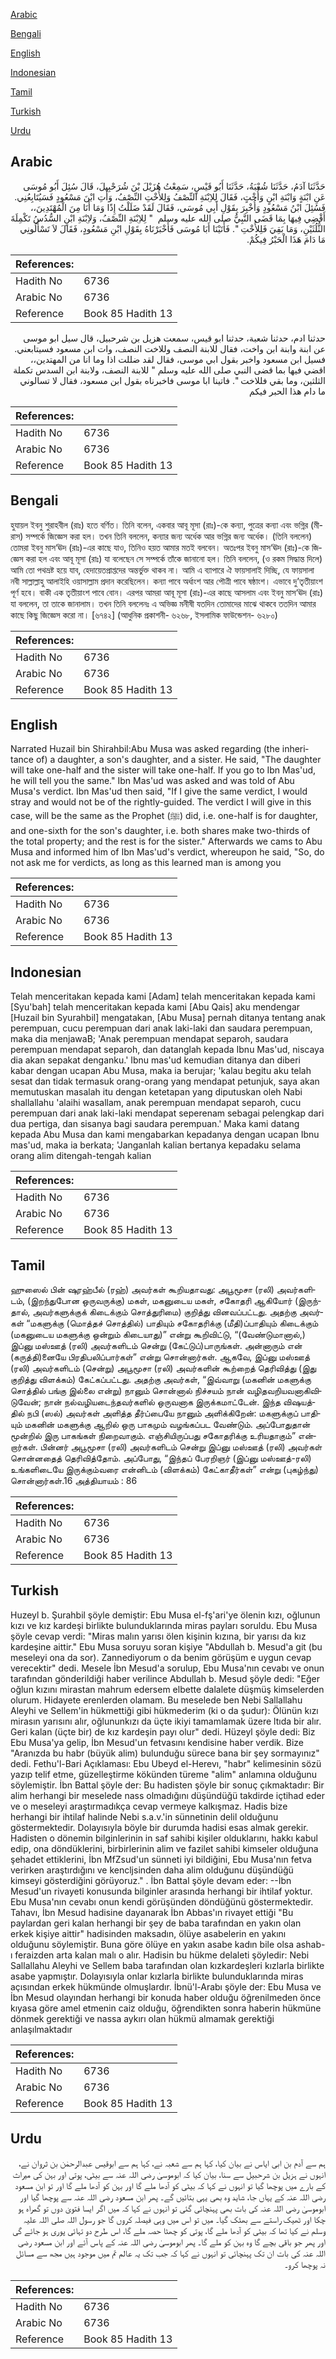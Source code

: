[Arabic](#arabic)

[Bengali](#bengali)

[English](#english)

[Indonesian](#indonesian)

[Tamil](#tamil)

[Turkish](#turkish)

[Urdu](#urdu)

## Arabic


<div dir="rtl" lang="ar" style={{fontSize:'larger',backgroundColor:'#f8f9fa',padding:20}}>
حَدَّثَنَا آدَمُ، حَدَّثَنَا شُعْبَةُ، حَدَّثَنَا أَبُو قَيْسٍ، سَمِعْتُ هُزَيْلَ بْنَ شُرَحْبِيلَ، قَالَ سُئِلَ أَبُو مُوسَى عَنِ ابْنَةٍ وَابْنَةِ ابْنٍ وَأُخْتٍ، فَقَالَ لِلاِبْنَةِ النِّصْفُ وَلِلأُخْتِ النِّصْفُ، وَأْتِ ابْنَ مَسْعُودٍ فَسَيُتَابِعُنِي‏.‏ فَسُئِلَ ابْنُ مَسْعُودٍ وَأُخْبِرَ بِقَوْلِ أَبِي مُوسَى، فَقَالَ لَقَدْ ضَلَلْتُ إِذًا وَمَا أَنَا مِنَ الْمُهْتَدِينَ،، أَقْضِي فِيهَا بِمَا قَضَى النَّبِيُّ صلى الله عليه وسلم ‏ "‏ لِلاِبْنَةِ النِّصْفُ، وَلاِبْنَةِ ابْنٍ السُّدُسُ تَكْمِلَةَ الثُّلُثَيْنِ، وَمَا بَقِيَ فَلِلأُخْتِ ‏"‏‏.‏ فَأَتَيْنَا أَبَا مُوسَى فَأَخْبَرْنَاهُ بِقَوْلِ ابْنِ مَسْعُودٍ، فَقَالَ لاَ تَسْأَلُونِي مَا دَامَ هَذَا الْحَبْرُ فِيكُمْ‏.‏
</div>
<div style={{backgroundColor:'#f8f9fa',padding:20, marginBottom: 10}}><table> <thead> <tr> <th>References:</th> <th></th> </tr> </thead> <tbody><tr><td>Hadith No</td><td>6736</td></tr><tr><td>Arabic No</td><td>6736</td></tr><tr><td>Reference</td><td>Book 85 Hadith 13</td></tr></tbody></table></div>


<div dir="rtl" lang="ar" style={{fontSize:'larger',backgroundColor:'#f8f9fa',padding:20}}>
حدثنا ادم، حدثنا شعبة، حدثنا ابو قيس، سمعت هزيل بن شرحبيل، قال سيل ابو موسى عن ابنة وابنة ابن واخت، فقال للابنة النصف وللاخت النصف، وات ابن مسعود فسيتابعني. فسيل ابن مسعود واخبر بقول ابي موسى، فقال لقد ضللت اذا وما انا من المهتدين،، اقضي فيها بما قضى النبي صلى الله عليه وسلم " للابنة النصف، ولابنة ابن السدس تكملة الثلثين، وما بقي فللاخت ". فاتينا ابا موسى فاخبرناه بقول ابن مسعود، فقال لا تسالوني ما دام هذا الحبر فيكم
</div>
<div style={{backgroundColor:'#f8f9fa',padding:20, marginBottom: 10}}><table> <thead> <tr> <th>References:</th> <th></th> </tr> </thead> <tbody><tr><td>Hadith No</td><td>6736</td></tr><tr><td>Arabic No</td><td>6736</td></tr><tr><td>Reference</td><td>Book 85 Hadith 13</td></tr></tbody></table></div>

## Bengali


<div dir="ltr" lang="bn" style={{fontSize:'larger',backgroundColor:'#f8f9fa',padding:20}}>
হুযায়ল ইবনু শুরাহবীল (রাঃ) হতে বর্ণিত। তিনি বলেন, একবার আবূ মূসা (রাঃ)-কে কন্যা, পুত্রের কন্যা এবং ভগ্নির (মীরাস) সম্পর্কে জিজ্ঞেস করা হল। তখন তিনি বললেন, কন্যার জন্য অর্ধেক আর ভগ্নির জন্য অর্ধেক। (তিনি বললেন) তোমরা ইবনু মাস‘ঊদ (রাঃ)-এর কাছে যাও, তিনিও হয়ত আমার মতই বলবেন। অতঃপর ইবনু মাস‘ঊদ (রাঃ)-কে জিজ্ঞেস করা হল এবং আবূ মূসা (রাঃ) যা বলেছেন সে সম্পর্কে তাঁকে জানানো হল। তিনি বললেন, (ও রকম সিদ্ধান্ত দিলে) আমি তো পথভ্রষ্ট হয়ে যাব, হেদায়েতপ্রাপ্তদের অন্তর্ভুক্ত থাকব না। আমি এ ব্যাপারে ঐ ফায়সালাই দিচ্ছি, যে ফায়সালা নবী সাল্লাল্লাহু আলাইহি ওয়াসাল্লাম প্রদান করেছিলেন। কন্যা পাবে অর্ধাংশ আর পৌত্রী পাবে ষষ্ঠাংশ। এভাবে দু’তৃতীয়াংশ পূর্ণ হবে। বাকী এক তৃতীয়াংশ পাবে বোন। এরপর আমরা আবূ মূসা (রাঃ)-এর কাছে আসলাম এবং ইবনু মাস‘ঊদ (রাঃ) যা বললেন, তা তাকে জানালাম। তখন তিনি বললেনঃ এ অভিজ্ঞ মনীষী যতদিন তোমাদের মাঝে থাকবে ততদিন আমার কাছে কিছু জিজ্ঞেস করো না। [৬৭৪২] (আধুনিক প্রকাশনী- ৬২৬৮, ইসলামিক ফাউন্ডেশন- ৬২৮০)
</div>
<div style={{backgroundColor:'#f8f9fa',padding:20, marginBottom: 10}}><table> <thead> <tr> <th>References:</th> <th></th> </tr> </thead> <tbody><tr><td>Hadith No</td><td>6736</td></tr><tr><td>Arabic No</td><td>6736</td></tr><tr><td>Reference</td><td>Book 85 Hadith 13</td></tr></tbody></table></div>

## English


<div dir="ltr" lang="en" style={{fontSize:'larger',backgroundColor:'#f8f9fa',padding:20}}>
Narrated Huzail bin Shirahbil:Abu Musa was asked regarding (the inheritance of) a daughter, a son's daughter, and a sister. He said, "The daughter will take one-half and the sister will take one-half. If you go to Ibn Mas'ud, he will tell you the same." Ibn Mas'ud was asked and was told of Abu Musa's verdict. Ibn Mas'ud then said, "If I give the same verdict, I would stray and would not be of the rightly-guided. The verdict I will give in this case, will be the same as the Prophet (ﷺ) did, i.e. one-half is for daughter, and one-sixth for the son's daughter, i.e. both shares make two-thirds of the total property; and the rest is for the sister." Afterwards we cams to Abu Musa and informed him of Ibn Mas'ud's verdict, whereupon he said, "So, do not ask me for verdicts, as long as this learned man is among you
</div>
<div style={{backgroundColor:'#f8f9fa',padding:20, marginBottom: 10}}><table> <thead> <tr> <th>References:</th> <th></th> </tr> </thead> <tbody><tr><td>Hadith No</td><td>6736</td></tr><tr><td>Arabic No</td><td>6736</td></tr><tr><td>Reference</td><td>Book 85 Hadith 13</td></tr></tbody></table></div>

## Indonesian


<div dir="ltr" lang="id" style={{fontSize:'larger',backgroundColor:'#f8f9fa',padding:20}}>
Telah menceritakan kepada kami [Adam] telah menceritakan kepada kami [Syu'bah] telah menceritakan kepada kami [Abu Qais] aku mendengar [Huzail bin Syurahbil] mengatakan, [Abu Musa] pernah ditanya tentang anak perempuan, cucu perempuan dari anak laki-laki dan saudara perempuan, maka dia menjawaB; 'Anak perempuan mendapat separoh, saudara perempuan mendapat separoh, dan datanglah kepada Ibnu Mas'ud, niscaya dia akan sepakat denganku.' Ibnu mas'ud kemudian ditanya dan diberi kabar dengan ucapan Abu Musa, maka ia berujar; 'kalau begitu aku telah sesat dan tidak termasuk orang-orang yang mendapat petunjuk, saya akan memutuskan masalah itu dengan ketetapan yang diputuskan oleh Nabi shallallahu 'alaihi wasallam, anak perempuan mendapat separoh, cucu perempuan dari anak laki-laki mendapat seperenam sebagai pelengkap dari dua pertiga, dan sisanya bagi saudara perempuan.' Maka kami datang kepada Abu Musa dan kami mengabarkan kepadanya dengan ucapan Ibnu mas'ud, maka ia berkata; 'Janganlah kalian bertanya kepadaku selama orang alim ditengah-tengah kalian
</div>
<div style={{backgroundColor:'#f8f9fa',padding:20, marginBottom: 10}}><table> <thead> <tr> <th>References:</th> <th></th> </tr> </thead> <tbody><tr><td>Hadith No</td><td>6736</td></tr><tr><td>Arabic No</td><td>6736</td></tr><tr><td>Reference</td><td>Book 85 Hadith 13</td></tr></tbody></table></div>

## Tamil


<div dir="ltr" lang="ta" style={{fontSize:'larger',backgroundColor:'#f8f9fa',padding:20}}>
ஹுஸைல் பின் ஷுரஹ்பீல் (ரஹ்) அவர்கள் கூறியதாவது: அபூமூசா (ரலி) அவர்களிடம், (இறந்துபோன ஒருவருக்கு) மகள், மகனுடைய மகள், சகோதரி ஆகியோர் (இருந்தால், அவர்களுக்குக் கிடைக்கும் சொத்துரிமை) குறித்து வினவப்பட்டது. அதற்கு அவர்கள் “மகளுக்கு (மொத்தச் சொத்தில்) பாதியும் சகோதரிக்கு (மீதி)ப்பாதியும் கிடைக்கும் (மகனுடைய மகளுக்கு ஒன்றும் கிடையாது)” என்று கூறிவிட்டு, “(வேண்டுமானால்,) இப்னு மஸ்ஊத் (ரலி) அவர்களிடம் சென்று (கேட்டுப்)பாருங்கள். அன்னாரும் என் (கருத்தி)னையே பிரதிபலிப்பார்கள்” என்று சொன்னார்கள். ஆகவே, இப்னு மஸ்ஊத் (ரலி) அவர்களிடம் (சென்று) அபூமூசா (ரலி) அவர்களின் கூற்றைத் தெரிவித்து (இது குறித்து விளக்கம்) கேட்கப்பட்டது. அதற்கு அவர்கள், “இவ்வாறு (மகனின் மகளுக்கு சொத்தில் பங்கு இல்லை என்று) நானும் சொன்னால் நிச்சயம் நான் வழிதவறியவனாகிவிடுவேன்; நான் நல்வழியடைந்தவர்களில் ஒருவனாக இருக்கமாட்டேன். இந்த விஷயத்தில் நபி (ஸல்) அவர்கள் அளித்த தீர்ப்பையே நானும் அளிக்கிறேன்: மகளுக்குப் பாதியும் மகனின் மகளுக்கு ஆறில் ஒரு பாகமும் வழங்கப்பட வேண்டும். அப்போதுதான் மூன்றில் இரு பாகங்கள் நிறைவாகும். எஞ்சியிருப்பது சகோதரிக்கு உரியதாகும்” என்றார்கள். பின்னர் அபூமூசா (ரலி) அவர்களிடம் சென்று இப்னு மஸ்ஊத் (ரலி) அவர்கள் சொன்னதைத் தெரிவித்தோம். அப்போது, “இந்தப் பேரறிஞர் (இப்னு மஸ்ஊத்-ரலி) உங்களிடையே இருக்கும்வரை என்னிடம் (விளக்கம்) கேட்காதீர்கள்” என்று (புகழ்ந்து) சொன்னார்கள்.16 அத்தியாயம் : 86
</div>
<div style={{backgroundColor:'#f8f9fa',padding:20, marginBottom: 10}}><table> <thead> <tr> <th>References:</th> <th></th> </tr> </thead> <tbody><tr><td>Hadith No</td><td>6736</td></tr><tr><td>Arabic No</td><td>6736</td></tr><tr><td>Reference</td><td>Book 85 Hadith 13</td></tr></tbody></table></div>

## Turkish


<div dir="ltr" lang="tr" style={{fontSize:'larger',backgroundColor:'#f8f9fa',padding:20}}>
Huzeyl b. Şurahbil şöyle demiştir: Ebu Musa el-fş'ari'ye ölenin kızı, oğlunun kızı ve kız kardeşi birlikte bulunduklarında miras payları soruldu. Ebu Musa şöyle cevap verdi: "Miras malın yarısı ölen kişinin kızına, bir yarısı da kız kardeşine aittir." Ebu Musa soruyu soran kişiye "Abdullah b. Mesud'a git (bu meseleyi ona da sor). Zannediyorum o da benim görüşüm e uygun cevap verecektir" dedi. Mesele İbn Mesud'a sorulup, Ebu Musa'nın cevabı ve onun tarafından gönderildiği haber verilince Abdullah b. Mesud şöyle dedi: "Eğer oğlun kızını mirastan mahrum edersem elbette dalalete düşmüş kimselerden olurum. Hidayete erenlerden olamam. Bu meselede ben Nebi Sallallahu Aleyhi ve Sellem'in hükmettiği gibi hükmederim (ki o da şudur): Ölünün kızı mirasın yarısını alır, oğlununkızı da üçte ikiyi tamamlamak üzere ltıda bir alır. Geri kalan (üçte bir) de kız kardeşin payı olur" dedi. Hüzeyl şöyle dedi: Biz Ebu Musa'ya gelip, İbn Mesud'un fetvasını kendisine haber verdik. Bize "Aranızda bu habr (büyük alim) bulunduğu sürece bana bir şey sormayınız" dedi. Fethu'l-Bari Açıklaması: Ebu Ubeyd el-Herevı, "habr" kelimesinin sözü yazıp telif etme, güzelleştirme kökünden türeme "alim" anlamına olduğunu söylemiştir. İbn Battal şöyle der: Bu hadisten şöyle bir sonuç çıkmaktadır: Bir alim herhangi bir meselede nass olmadığını düşündüğü takdirde içtihad eder ve o meseleyi araştırmadıkça cevap vermeye kalkışmaz. Hadis bize herhangi bir ihtilaf halinde Nebi s.a.v.'in sünnetinin delil olduğunu göstermektedir. Dolayısıyla böyle bir durumda hadisi esas almak gerekir. Hadisten o dönemin bilginlerinin in saf sahibi kişiler olduklarını, hakkı kabul edip, ona döndüklerini, birbirlerinin alim ve fazilet sahibi kimseler olduğuna şehadet ettiklerini, İbn MfZsud'un sünneti iyi bildiğini, Ebu Musa'nın fetva verirken araştırdığını ve kencljsinden daha alim olduğunu düşündüğü kimseyi gösterdiğini görüyoruz." . İbn Battal şöyle devam eder: --İbn Mesud'un rivayeti konusunda bilginler arasında herhangi bir ihtilaf yoktur. Ebu Musa'nın cevabı onun kendi görüşünden döndüğünü göstermektedir. Tahavı, İbn Mesud hadisine dayanarak İbn Abbas'ın rivayet ettiği "Bu paylardan geri kalan herhangi bir şey de baba tarafından en yakın olan erkek kişiye aittir" hadisinden maksadın, ölüye asabelerin en yakını olduğunu söylemiştir. Buna göre ölüye en yakın asabe kadın bile olsa ashab-ı feraizden arta kalan malı o alır. Hadisin bu hükme delaleti şöyledir: Nebi Sallallahu Aleyhi ve Sellem baba tarafından olan kızkardeşleri kızlarla birlikte asabe yapmıştır. Dolayısıyla onlar kızlarla birlikte bulunduklarında miras açısından erkek hükmünde olmuşlardır. İbnü'l-Arabı şöyle der: Ebu Musa ve İbn Mesud olayından herhangi bir konuda haber olduğu öğrenilmeden önce kıyasa göre amel etmenin caiz olduğu, öğrendikten sonra haberin hükmüne dönmek gerektiği ve nassa aykırı olan hükmü almamak gerektiği anlaşılmaktadır
</div>
<div style={{backgroundColor:'#f8f9fa',padding:20, marginBottom: 10}}><table> <thead> <tr> <th>References:</th> <th></th> </tr> </thead> <tbody><tr><td>Hadith No</td><td>6736</td></tr><tr><td>Arabic No</td><td>6736</td></tr><tr><td>Reference</td><td>Book 85 Hadith 13</td></tr></tbody></table></div>

## Urdu


<div dir="rtl" lang="ur" style={{fontSize:'larger',backgroundColor:'#f8f9fa',padding:20}}>
ہم سے آدم بن ابی ایاس نے بیان کیا، کہا ہم سے شعبہ نے، کہا ہم سے ابوقیس عبدالرحمٰن بن ثروان نے، انہوں نے ہزیل بن شرحبیل سے سنا، بیان کیا کہ ابوموسیٰ رضی اللہ عنہ سے بیٹی، پوتی اور بہن کی میراث کے بارے میں پوچھا گیا تو انہوں نے کہا کہ بیٹی کو آدھا ملے گا اور بہن کو آدھا ملے گا اور تو ابن مسعود رضی اللہ عنہ کے یہاں جا، شاید وہ بھی یہی بتائیں گے۔ پھر ابن مسعود رضی اللہ عنہ سے پوچھا گیا اور ابوموسیٰ رضی اللہ عنہ کی بات بھی پہنچائی گئی تو انہوں نے کہا کہ میں اگر ایسا فتویٰ دوں تو گمراہ ہو چکا اور ٹھیک راستے سے بھٹک گیا۔ میں تو اس میں وہی فیصلہ کروں گا جو رسول اللہ صلی اللہ علیہ وسلم نے کیا تھا کہ بیٹی کو آدھا ملے گا، پوتی کو چھٹا حصہ ملے گا، اس طرح دو تہائی پوری ہو جائے گی اور پھر جو باقی بچے گا وہ بہن کو ملے گا۔ پھر ابوموسیٰ رضی اللہ عنہ کے پاس آئے اور ابن مسعود رضی اللہ عنہ کی بات ان تک پہنچائی تو انہوں نے کہا کہ جب تک یہ عالم تم میں موجود ہیں مجھ سے مسائل نہ پوچھا کرو۔
</div>
<div style={{backgroundColor:'#f8f9fa',padding:20, marginBottom: 10}}><table> <thead> <tr> <th>References:</th> <th></th> </tr> </thead> <tbody><tr><td>Hadith No</td><td>6736</td></tr><tr><td>Arabic No</td><td>6736</td></tr><tr><td>Reference</td><td>Book 85 Hadith 13</td></tr></tbody></table></div>